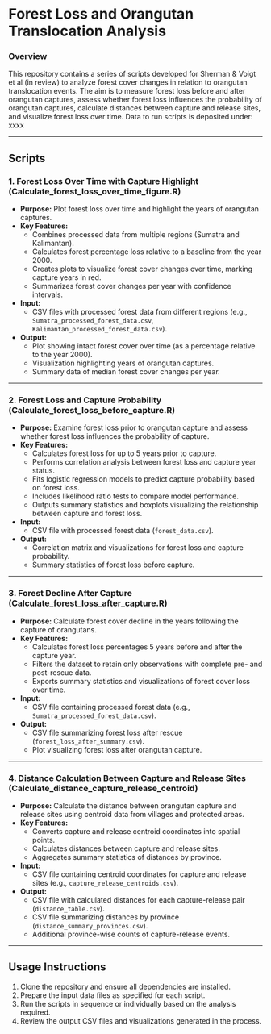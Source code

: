 # Forest Loss and Orangutan Translocation Analysis
### Overview
This repository contains a series of scripts developed for Sherman & Voigt et al (in review) to analyze forest cover changes in relation to orangutan translocation events. The aim is to measure forest loss before and after orangutan captures, assess whether forest loss influences the probability of orangutan captures, calculate distances between capture and release sites, and visualize forest loss over time. 
Data to run scripts is deposited under: xxxx

---

## Scripts

### 1. **Forest Loss Over Time with Capture Highlight (Calculate_forest_loss_over_time_figure.R)**
   - **Purpose:** Plot forest loss over time and highlight the years of orangutan captures.
   - **Key Features:**
     - Combines processed data from multiple regions (Sumatra and Kalimantan).
     - Calculates forest percentage loss relative to a baseline from the year 2000.
     - Creates plots to visualize forest cover changes over time, marking capture years in red.
     - Summarizes forest cover changes per year with confidence intervals.
   - **Input:**
     - CSV files with processed forest data from different regions (e.g., `Sumatra_processed_forest_data.csv`, `Kalimantan_processed_forest_data.csv`).
   - **Output:**
     - Plot showing intact forest cover over time (as a percentage relative to the year 2000).
     - Visualization highlighting years of orangutan captures.
     - Summary data of median forest cover changes per year.

---

### 2. **Forest Loss and Capture Probability (Calculate_forest_loss_before_capture.R)**
   - **Purpose:** Examine forest loss prior to orangutan capture and assess whether forest loss influences the probability of capture.
   - **Key Features:**
     - Calculates forest loss for up to 5 years prior to capture.
     - Performs correlation analysis between forest loss and capture year status.
     - Fits logistic regression models to predict capture probability based on forest loss.
     - Includes likelihood ratio tests to compare model performance.
     - Outputs summary statistics and boxplots visualizing the relationship between capture and forest loss.
   - **Input:**
     - CSV file with processed forest data (`forest_data.csv`).
   - **Output:**
     - Correlation matrix and visualizations for forest loss and capture probability.
     - Summary statistics of forest loss before capture.

---

### 3. **Forest Decline After Capture (Calculate_forest_loss_after_capture.R)**
   - **Purpose:** Calculate forest cover decline in the years following the capture of orangutans.
   - **Key Features:**
     - Calculates forest loss percentages 5 years before and after the capture year.
     - Filters the dataset to retain only observations with complete pre- and post-rescue data.
     - Exports summary statistics and visualizations of forest cover loss over time.
   - **Input:**
     - CSV file containing processed forest data (e.g., `Sumatra_processed_forest_data.csv`).
   - **Output:**
     - CSV file summarizing forest loss after rescue (`forest_loss_after_summary.csv`).
     - Plot visualizing forest loss after orangutan capture.

---

### 4. **Distance Calculation Between Capture and Release Sites (Calculate_distance_capture_release_centroid)**
   - **Purpose:** Calculate the distance between orangutan capture and release sites using centroid data from villages and protected areas.
   - **Key Features:**
     - Converts capture and release centroid coordinates into spatial points.
     - Calculates distances between capture and release sites.
     - Aggregates summary statistics of distances by province.
   - **Input:**
     - CSV file containing centroid coordinates for capture and release sites (e.g., `capture_release_centroids.csv`).
   - **Output:**
     - CSV file with calculated distances for each capture-release pair (`distance_table.csv`).
     - CSV file summarizing distances by province (`distance_summary_provinces.csv`).
     - Additional province-wise counts of capture-release events.

---

## Usage Instructions
1. Clone the repository and ensure all dependencies are installed.
2. Prepare the input data files as specified for each script.
3. Run the scripts in sequence or individually based on the analysis required.
4. Review the output CSV files and visualizations generated in the process.
